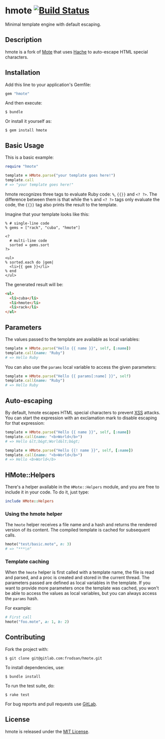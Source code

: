 hmote [![Build Status](https://gitlab.com/frodsan/hmote/badges/master/build.svg)](https://gitlab.com/frodsan/hmote/builds)
=====

Minimal template engine with default escaping.

Description
-----------

hmote is a fork of [Mote][mote] that uses [Hache][hache]
to auto-escape HTML special characters.

Installation
------------

Add this line to your application's Gemfile:

```ruby
gem "hmote"
```

And then execute:

```
$ bundle
```

Or install it yourself as:

```
$ gem install hmote
```

Basic Usage
-----------

This is a basic example:

```ruby
require "hmote"

template = HMote.parse("your template goes here!")
template.call
# => "your template goes here!"
```

hmote recognizes three tags to evaluate Ruby code: `%`, `{{}}` and `<? ?>`.
The difference between them is that while the `%` and `<? ?>` tags only
evaluate the code, the `{{}}` tag also prints the result to the template.

Imagine that your template looks like this:

```
% # single-line code
% gems = ["rack", "cuba", "hmote"]

<?
  # multi-line code
  sorted = gems.sort
?>

<ul>
% sorted.each do |gem|
  <li>{{ gem }}</li>
% end
</ul>
```

The generated result will be:

```html
<ul>
  <li>cuba</li>
  <li>hmote</li>
  <li>rack</li>
</ul>
```

Parameters
----------

The values passed to the template are available as local variables:

```ruby
template = HMote.parse("Hello {{ name }}", self, [:name])
template.call(name: "Ruby")
# => Hello Ruby
```

You can also use the `params` local variable to access the given
parameters:

```ruby
template = HMote.parse("Hello {{ params[:name] }}", self)
template.call(name: "Ruby")
# => Hello Ruby
```

Auto-escaping
-------------

By default, hmote escapes HTML special characters to prevent [XSS][xss]
attacks. You can start the expression with an exclamation mark to disable
escaping for that expression:

```ruby
template = HMote.parse("Hello {{ name }}", self, [:name])
template.call(name: "<b>World</b>")
# => Hello &lt;b&gt;World&lt;b&gt;

template = HMote.parse("Hello {{! name }}", self, [:name])
template.call(name: "<b>World</b>")
# => Hello <b>World</b>
```

HMote::Helpers
--------------

There's a helper available in the `HMote::Helpers` module, and you are
free to include it in your code. To do it, just type:

```ruby
include HMote::Helpers
```

### Using the hmote helper

The `hmote` helper receives a file name and a hash and returns the rendered
version of its content. The compiled template is cached for subsequent calls.

```ruby
hmote("test/basic.mote", n: 3)
# => "***\n"
```

### Template caching

When the `hmote` helper is first called with a template name, the
file is read and parsed, and a proc is created and stored in the
current thread. The parameters passed are defined as local variables
in the template. If you want to provide more parameters once the template
was cached, you won't be able to access the values as local variables,
but you can always access the `params` hash.

For example:

```ruby
# First call
hmote("foo.mote", a: 1, b: 2)
```

Contributing
------------

Fork the project with:

```
$ git clone git@gitlab.com:frodsan/hmote.git
```

To install dependencies, use:

```
$ bundle install
```

To run the test suite, do:

```
$ rake test
```

For bug reports and pull requests use [GitLab][issues].

License
-------

hmote is released under the [MIT License][mit].

[mit]: http://www.opensource.org/licenses/MIT
[mote]: https://github.com/soveran/mote
[hache]: https://gitlab.com/frodsan/hache
[issues]: https://gitlab.com/frodsan/hmote/issues
[xss]: http://en.wikipedia.org/wiki/Cross-Site_Scripting
